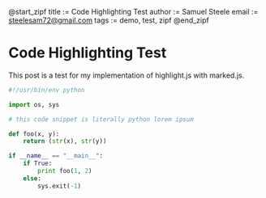 @start_zipf
title := Code Highlighting Test
author := Samuel Steele
email := steelesam72@gmail.com
tags := demo, test, zipf
@end_zipf

# Code Highlighting Test

This post is a test for my implementation of highlight.js with marked.js.

```python
#!/usr/bin/env python

import os, sys

# this code snippet is literally python lorem ipsum

def foo(x, y):
    return (str(x), str(y))

if __name__ == "__main__":
    if True:
        print foo(1, 2)
    else:
        sys.exit(-1)

```
